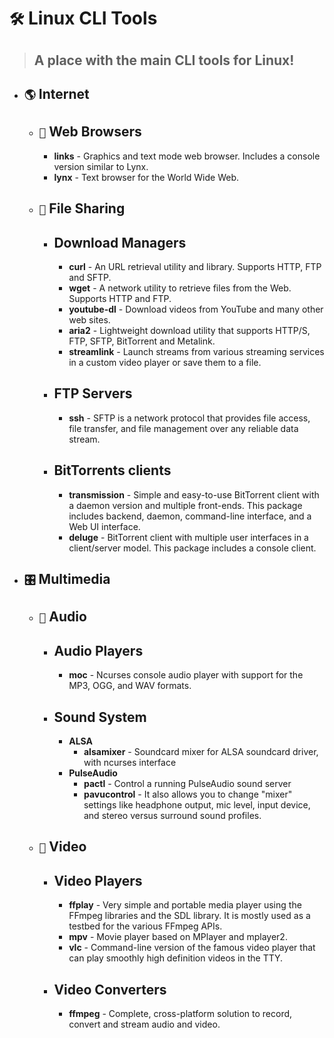 # `🛠` Linux CLI Tools
> ## A place with the main CLI tools for Linux!
* ## `🌎` Internet
  * ## `🧭` Web Browsers
    * **links** - Graphics and text mode web browser. Includes a console version similar to Lynx.
    * **lynx** - Text browser for the World Wide Web.
  * ## `📁` File Sharing
    * ## Download Managers
      * **curl** - An URL retrieval utility and library. Supports HTTP, FTP and SFTP. 
      * **wget** - A network utility to retrieve files from the Web. Supports HTTP and FTP.
      * **youtube-dl** - Download videos from YouTube and many other web sites.
      * **aria2** - Lightweight download utility that supports HTTP/S, FTP, SFTP, BitTorrent and Metalink.
      * **streamlink** - Launch streams from various streaming services in a custom video player or save them to a file.
    * ## FTP Servers
      * **ssh** - SFTP is a network protocol that provides file access, file transfer, and file management over any reliable data stream.
    * ## BitTorrents clients
      * **transmission** - Simple and easy-to-use BitTorrent client with a daemon version and multiple front-ends. This package includes backend, daemon, command-line interface, and a Web UI interface.
      * **deluge** - BitTorrent client with multiple user interfaces in a client/server model. This package includes a console client.
* ## `🎛️` Multimedia
  * ## `🎵` Audio
    * ## Audio Players
      *  **moc** - Ncurses console audio player with support for the MP3, OGG, and WAV formats.
    * ## Sound System
      * **ALSA**
        * **alsamixer** - Soundcard mixer for ALSA soundcard driver, with ncurses interface   
      * **PulseAudio**
        * **pactl** - Control a running PulseAudio sound server 
        * **pavucontrol** - It also allows you to change "mixer" settings like headphone output, mic level, input device, and stereo versus surround sound profiles.   
  * ## `🎥` Video  
    * ## Video Players
      * **ffplay** - Very simple and portable media player using the FFmpeg libraries and the SDL library. It is mostly used as a testbed for the various FFmpeg APIs.
      * **mpv** - Movie player based on MPlayer and mplayer2.
      * **vlc** - Command-line version of the famous video player that can play smoothly high definition videos in the TTY.
    * ## Video Converters
      * **ffmpeg** - Complete, cross-platform solution to record, convert and stream audio and video.  
